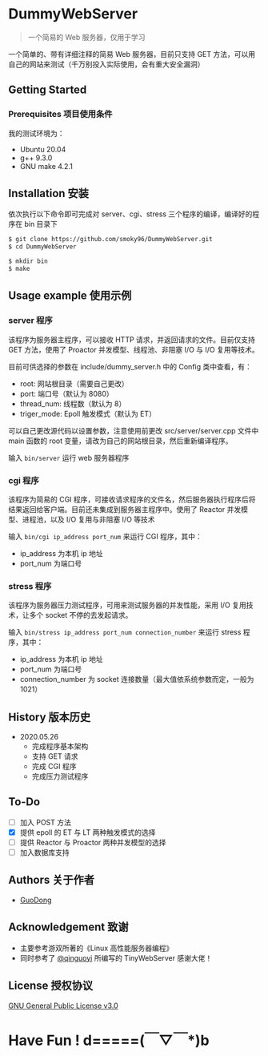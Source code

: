# DummyWebServer

> 一个简易的 Web 服务器，仅用于学习

一个简单的、带有详细注释的简易 Web 服务器，目前只支持 GET 方法，可以用自己的网站来测试（千万别投入实际使用，会有重大安全漏洞）

## Getting Started

### Prerequisites 项目使用条件

我的测试环境为：

* Ubuntu 20.04
* g++ 9.3.0
* GNU make 4.2.1

## Installation 安装

依次执行以下命令即可完成对 server、cgi、stress 三个程序的编译，编译好的程序在 bin 目录下

```sh
$ git clone https://github.com/smoky96/DummyWebServer.git
$ cd DummyWebServer

$ mkdir bin
$ make
```

## Usage example 使用示例

### server 程序

该程序为服务器主程序，可以接收 HTTP 请求，并返回请求的文件。目前仅支持 GET 方法，使用了 Proactor 并发模型、线程池、非阻塞 I/O 与 I/O 复用等技术。

目前可供选择的参数在 include/dummy_server.h 中的 Config 类中查看，有：

* root: 网站根目录（需要自己更改）
* port: 端口号（默认为 8080）
* thread_num: 线程数（默认为 8）
* triger_mode: Epoll 触发模式（默认为 ET）

可以自己更改源代码以设置参数，注意使用前更改 src/server/server.cpp 文件中 main 函数的 root 变量，请改为自己的网站根目录，然后重新编译程序。

输入 ```bin/server``` 运行 web 服务器程序

### cgi 程序

该程序为简易的 CGI 程序，可接收请求程序的文件名，然后服务器执行程序后将结果返回给客户端。目前还未集成到服务器主程序中。使用了 Reactor 并发模型、进程池，以及 I/O 复用与非阻塞 I/O 等技术

输入 ```bin/cgi ip_address port_num``` 来运行 CGI 程序，其中：

* ip_address 为本机 ip 地址
* port_num 为端口号

### stress 程序

该程序为服务器压力测试程序，可用来测试服务器的并发性能，采用 I/O 复用技术，让多个 socket 不停的去发起请求。

输入 ```bin/stress ip_address port_num connection_number``` 来运行 stress 程序，其中：

* ip_address 为本机 ip 地址
* port_num 为端口号
* connection_number 为 socket 连接数量（最大值依系统参数而定，一般为 1021）

## History 版本历史

* 2020.05.26
  * 完成程序基本架构
  * 支持 GET 请求
  * 完成 CGI 程序
  * 完成压力测试程序

## To-Do

- [ ] 加入 POST 方法
- [x] 提供 epoll 的 ET 与 LT 两种触发模式的选择
- [ ] 提供 Reactor 与 Proactor 两种并发模型的选择
- [ ] 加入数据库支持

## Authors 关于作者

* [GuoDong](https://guodong.plus)

## Acknowledgement 致谢

* 主要参考游双所著的《Linux 高性能服务器编程》
* 同时参考了 [@qinguoyi](https://github.com/qinguoyi/TinyWebServer) 所编写的 TinyWebServer 感谢大佬！

## License 授权协议

[GNU General Public License v3.0](https://github.com/smoky96/DummyWebServer/blob/master/LICENSE)

# Have Fun ! d=====(￣▽￣*)b

